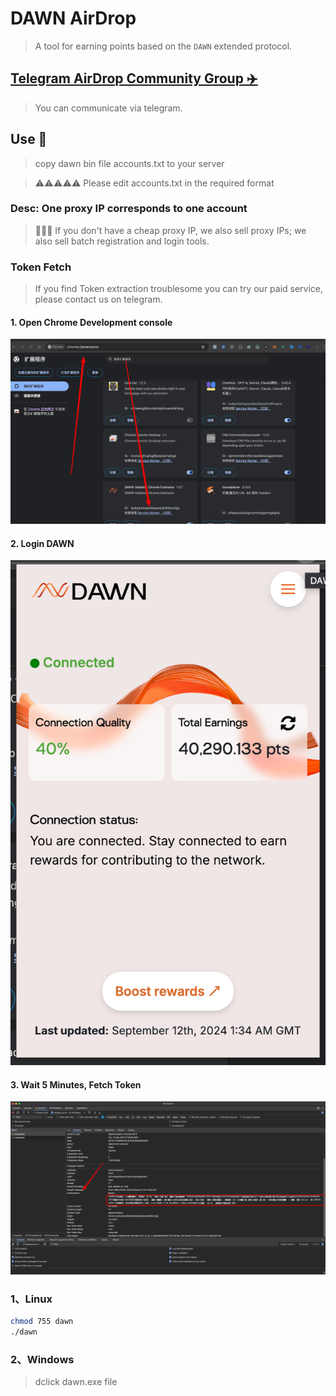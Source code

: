 # DAWN AirDrop
>A tool for earning points based on the `DAWN` extended protocol.

## [Telegram AirDrop Community Group ✈️](https://t.me/+iergzCgtkw9iZWFl)
> You can communicate via telegram.

## Use 🚗
> copy dawn bin file accounts.txt to your server

> ⚠️⚠️⚠️⚠️⚠️ Please edit accounts.txt in the required format

### Desc: One proxy IP corresponds to one account

> 🎁🎁🎁 If you don't have a cheap proxy IP, we also sell proxy IPs; we also sell batch registration and login tools.

### Token Fetch
> If you find Token extraction troublesome you can try our paid service, please contact us on telegram.
#### 1. Open Chrome Development console
![img.png](img.png)

#### 2. Login DAWN
![img_1.png](img_1.png)

#### 3. Wait 5 Minutes, Fetch Token
![img_2.png](img_2.png)

### 1、Linux
``` bash
chmod 755 dawn
./dawn
```


### 2、Windows
> dclick dawn.exe file